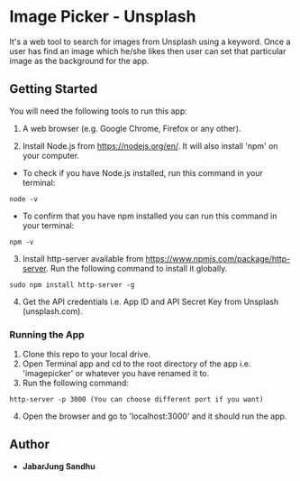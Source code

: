 # Image Picker - Unsplash

It's a web tool to search for images from Unsplash using a keyword. Once a user has find an image which he/she likes then user can set that particular image as the background for the app.

## Getting Started

You will need the following tools to run this app:

1. A web browser (e.g. Google Chrome, Firefox or any other).

2. Install Node.js from https://nodejs.org/en/. It will also install 'npm' on your computer.

* To check if you have Node.js installed, run this command in your terminal:

```
node -v
```

* To confirm that you have npm installed you can run this command in your terminal:

```
npm -v
```

3. Install http-server available from https://www.npmjs.com/package/http-server. Run the following command to install it globally.

```
sudo npm install http-server -g
```

4. Get the API credentials i.e. App ID and API Secret Key from Unsplash (unsplash.com).

### Running the App

1. Clone this repo to your local drive.
2. Open Terminal app and cd to the root directory of the app i.e. 'imagepicker' or whatever you have renamed it to.
3. Run the following command:

```
http-server -p 3000 (You can choose different port if you want)
```

4. Open the browser and go to 'localhost:3000' and it should run the app.

## Author

* **JabarJung Sandhu**
